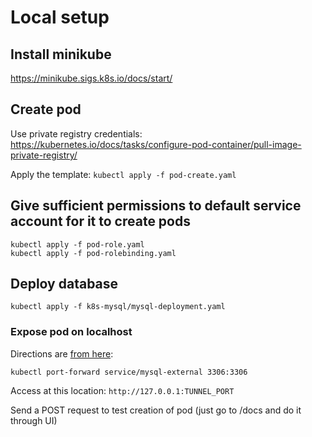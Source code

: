 # Local setup

## Install minikube

https://minikube.sigs.k8s.io/docs/start/

## Create pod

Use private registry credentials:
https://kubernetes.io/docs/tasks/configure-pod-container/pull-image-private-registry/

Apply the template:
`kubectl apply -f pod-create.yaml`

## Give sufficient permissions to default service account for it to create pods

```
kubectl apply -f pod-role.yaml
kubectl apply -f pod-rolebinding.yaml
```

## Deploy database

`kubectl apply -f k8s-mysql/mysql-deployment.yaml`

### Expose pod on localhost

Directions are [from here](https://kubernetes.io/docs/tasks/access-application-cluster/port-forward-access-application-cluster/):

```
kubectl port-forward service/mysql-external 3306:3306
```

Access at this location: `http://127.0.0.1:TUNNEL_PORT`

Send a POST request to test creation of pod (just go to /docs and do it through UI)
